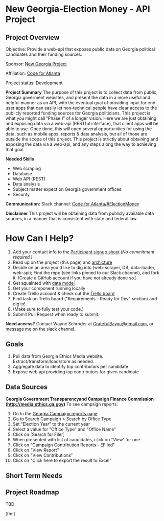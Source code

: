# New Georgia-Election Money - API Project

## Project Overview

Objective: Provide a web-api that exposes public data on Georgia political candidates and their funding sources.

Sponsor: [New Georgia Project](https://newgeorgiaproject.org/)

Affiliation: [Code for Atlanta](https://www.codeforatlanta.org/)

Project status: Development

**Project Summary**
The purpose of this project is to collect data from public, Georgia goverment webistes, and present the data in a more useful and helpful manner as an API, with the eventual goal of providing input for end-user apps that can easily let non-technical people have clear access to the publicly reported funding sources for Georgia politicians.  This project is what you might call "Phase I" of a longer vision.  Here we are just obtaining and exposing data via a web-api (RESTful interface), that client apps will be able to use.  Once done, this will open several opportunities for using the data, such as mobile apps, reports & data analysis, but all of those are outside the scope of this project.  This project is strictly about obtaining and exposing the data via a web-api, and any steps along the way to achieving that goal.

**Needed Skills**
- Web scraping
- Database
- Web API (REST)
- Data analysis
- Subject matter expect on Georgia government offices
- Security

**Communication:** Slack channel: [Code for Atlanta/#ElectionMoney](https://codeforatlanta.slack.com/messages/CCQMPQQ2X/convo/C048Y4BSP-1527614797.000242/)

**Disclaimer**
This project will be obtaining data from publicly available data sources, in a manner that is consistent with state and federal law.  

# How Can I Help?  
1. Add your contact info to the [Participant signup sheet](https://1drv.ms/x/s!AtPeYaX7I7aauFHgUwXqmtJD1-qE)   *(No commitment required.)*
1. Read up on the project (this page) and [archicture](https://github.com/jay-hood/electionmoney/blob/master/Docs/Open%20Access%20Candidate%20Finance%20Data%20-%20Design%20overview%20-%202018.09.11.pdf)
1. Decide on an area you'd like to dig into (web-scraper, DB, data-loader, web-api);  Find the repo (see links pinned to our Slack channel), and fork it.  (Create a GitHub account if you have not already done so.)
1. Get aquainted with [data model](https://github.com/jay-hood/electionmoney/tree/master/Db)
1. Get your component running locally
1. Create Trello account & check out the [Trello board](https://trello.com/b/Svpr07oa/election-money)
1. Find task on Trello board ("Requirements - Ready for Dev" section) and dig in!
1. (Make sure to fully test your code.)
1. Submit Pull Request when ready to submit.



**Need access?** Contact Wayne Schroder at GratefulBayou@gmail.com, or message me on the slack channel.

## Goals
1. Pull data from Georgia Ethics Media website.  Extract/transform/load/store as needed.
1. Aggregate data to identify top contributors per candidate
1. Expose web api providing top contributors for given candidate

## Data Sources

**Georgia Government Transparencyand Campaign Finance Commission (http://media.ethics.ga.gov)**
To see campaign reports:
   1. Go to the [Georgia Campaign reports page](http://media.ethics.ga.gov/Search/Campaign/Campaign_ByName.aspx)
   1. Go to Search Campaign > Search by Office Type
   1. Set "Election Year" to the current year
   1. Select a value for "Office Type" and "Office Name"
   1. Click on [Search for Filer]
   1. When presented with list of candidates, click on "View' for one
   1. Click on "Campaign Contribution Reports - EFiled"
   1. Click on "View Report"
   1. Click on "View Contributions"
   1. Click on "Click here to export the result to Excel"

## Short Term Needs
   
## Project Roadmap
TBD

[fini]

